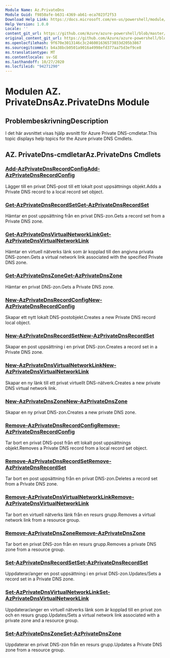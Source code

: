 ```yaml
---
Module Name: Az.PrivateDns
Module Guid: f9850afe-b631-4369-ab61-eca7023f2f53
Download Help Link: https://docs.microsoft.com/en-us/powershell/module/az.privatedns
Help Version: 1.0.0
Locale: ''
content_git_url: https://github.com/Azure/azure-powershell/blob/master/src/PrivateDns/PrivateDns/help/Az.PrivateDNS.md
original_content_git_url: https://github.com/Azure/azure-powershell/blob/master/src/PrivateDns/PrivateDns/help/Az.PrivateDNS.md
ms.openlocfilehash: 9f670e3013146c3c246001636573033d205b3867
ms.sourcegitcommit: b4a38bcb0501a9016a4998efd377aa75d3ef9ce8
ms.translationtype: MT
ms.contentlocale: sv-SE
ms.lasthandoff: 10/27/2020
ms.locfileid: "94271290"
---
```

# <span data-ttu-id="181d6-101">Modulen AZ. PrivateDns</span><span class="sxs-lookup"><span data-stu-id="181d6-101">Az.PrivateDns Module</span></span>
## <span data-ttu-id="181d6-102">Problembeskrivning</span><span class="sxs-lookup"><span data-stu-id="181d6-102">Description</span></span>
<span data-ttu-id="181d6-103">I det här avsnittet visas hjälp avsnitt för Azure Private DNS-cmdletar.</span><span class="sxs-lookup"><span data-stu-id="181d6-103">This topic displays help topics for the Azure private DNS Cmdlets.</span></span>

## <span data-ttu-id="181d6-104">AZ. PrivateDns-cmdletar</span><span class="sxs-lookup"><span data-stu-id="181d6-104">Az.PrivateDns Cmdlets</span></span>
### [<span data-ttu-id="181d6-105">Add-AzPrivateDnsRecordConfig</span><span class="sxs-lookup"><span data-stu-id="181d6-105">Add-AzPrivateDnsRecordConfig</span></span>](Add-AzPrivateDnsRecordConfig.md)
<span data-ttu-id="181d6-106">Lägger till en privat DNS-post till ett lokalt post uppsättnings objekt.</span><span class="sxs-lookup"><span data-stu-id="181d6-106">Adds a Private DNS record to a local record set object.</span></span>

### [<span data-ttu-id="181d6-107">Get-AzPrivateDnsRecordSet</span><span class="sxs-lookup"><span data-stu-id="181d6-107">Get-AzPrivateDnsRecordSet</span></span>](Get-AzPrivateDnsRecordSet.md)
<span data-ttu-id="181d6-108">Hämtar en post uppsättning från en privat DNS-zon.</span><span class="sxs-lookup"><span data-stu-id="181d6-108">Gets a record set from a Private DNS zone.</span></span>

### [<span data-ttu-id="181d6-109">Get-AzPrivateDnsVirtualNetworkLink</span><span class="sxs-lookup"><span data-stu-id="181d6-109">Get-AzPrivateDnsVirtualNetworkLink</span></span>](Get-AzPrivateDnsVirtualNetworkLink.md)
<span data-ttu-id="181d6-110">Hämtar en virtuell nätverks länk som är kopplad till den angivna privata DNS-zonen.</span><span class="sxs-lookup"><span data-stu-id="181d6-110">Gets a virtual network link associated with the specified Private DNS zone.</span></span>

### [<span data-ttu-id="181d6-111">Get-AzPrivateDnsZone</span><span class="sxs-lookup"><span data-stu-id="181d6-111">Get-AzPrivateDnsZone</span></span>](Get-AzPrivateDnsZone.md)
<span data-ttu-id="181d6-112">Hämtar en privat DNS-zon.</span><span class="sxs-lookup"><span data-stu-id="181d6-112">Gets a Private DNS zone.</span></span>

### [<span data-ttu-id="181d6-113">New-AzPrivateDnsRecordConfig</span><span class="sxs-lookup"><span data-stu-id="181d6-113">New-AzPrivateDnsRecordConfig</span></span>](New-AzPrivateDnsRecordConfig.md)
<span data-ttu-id="181d6-114">Skapar ett nytt lokalt DNS-postobjekt.</span><span class="sxs-lookup"><span data-stu-id="181d6-114">Creates a new Private DNS record local object.</span></span>

### [<span data-ttu-id="181d6-115">New-AzPrivateDnsRecordSet</span><span class="sxs-lookup"><span data-stu-id="181d6-115">New-AzPrivateDnsRecordSet</span></span>](New-AzPrivateDnsRecordSet.md)
<span data-ttu-id="181d6-116">Skapar en post uppsättning i en privat DNS-zon.</span><span class="sxs-lookup"><span data-stu-id="181d6-116">Creates a record set in a Private DNS zone.</span></span>

### [<span data-ttu-id="181d6-117">New-AzPrivateDnsVirtualNetworkLink</span><span class="sxs-lookup"><span data-stu-id="181d6-117">New-AzPrivateDnsVirtualNetworkLink</span></span>](New-AzPrivateDnsVirtualNetworkLink.md)
<span data-ttu-id="181d6-118">Skapar en ny länk till ett privat virtuellt DNS-nätverk.</span><span class="sxs-lookup"><span data-stu-id="181d6-118">Creates a new private DNS virtual network link.</span></span>

### [<span data-ttu-id="181d6-119">New-AzPrivateDnsZone</span><span class="sxs-lookup"><span data-stu-id="181d6-119">New-AzPrivateDnsZone</span></span>](New-AzPrivateDnsZone.md)
<span data-ttu-id="181d6-120">Skapar en ny privat DNS-zon.</span><span class="sxs-lookup"><span data-stu-id="181d6-120">Creates a new private DNS zone.</span></span>

### [<span data-ttu-id="181d6-121">Remove-AzPrivateDnsRecordConfig</span><span class="sxs-lookup"><span data-stu-id="181d6-121">Remove-AzPrivateDnsRecordConfig</span></span>](Remove-AzPrivateDnsRecordConfig.md)
<span data-ttu-id="181d6-122">Tar bort en privat DNS-post från ett lokalt post uppsättnings objekt.</span><span class="sxs-lookup"><span data-stu-id="181d6-122">Removes a Private DNS record from a local record set object.</span></span>

### [<span data-ttu-id="181d6-123">Remove-AzPrivateDnsRecordSet</span><span class="sxs-lookup"><span data-stu-id="181d6-123">Remove-AzPrivateDnsRecordSet</span></span>](Remove-AzPrivateDnsRecordSet.md)
<span data-ttu-id="181d6-124">Tar bort en post uppsättning från en privat DNS-zon.</span><span class="sxs-lookup"><span data-stu-id="181d6-124">Deletes a record set from a Private DNS zone.</span></span>

### [<span data-ttu-id="181d6-125">Remove-AzPrivateDnsVirtualNetworkLink</span><span class="sxs-lookup"><span data-stu-id="181d6-125">Remove-AzPrivateDnsVirtualNetworkLink</span></span>](Remove-AzPrivateDnsVirtualNetworkLink.md)
<span data-ttu-id="181d6-126">Tar bort en virtuell nätverks länk från en resurs grupp.</span><span class="sxs-lookup"><span data-stu-id="181d6-126">Removes a virtual network link from a resource group.</span></span>

### [<span data-ttu-id="181d6-127">Remove-AzPrivateDnsZone</span><span class="sxs-lookup"><span data-stu-id="181d6-127">Remove-AzPrivateDnsZone</span></span>](Remove-AzPrivateDnsZone.md)
<span data-ttu-id="181d6-128">Tar bort en privat DNS-zon från en resurs grupp.</span><span class="sxs-lookup"><span data-stu-id="181d6-128">Removes a private DNS zone from a resource group.</span></span>

### [<span data-ttu-id="181d6-129">Set-AzPrivateDnsRecordSet</span><span class="sxs-lookup"><span data-stu-id="181d6-129">Set-AzPrivateDnsRecordSet</span></span>](Set-AzPrivateDnsRecordSet.md)
<span data-ttu-id="181d6-130">Uppdaterar/anger en post uppsättning i en privat DNS-zon.</span><span class="sxs-lookup"><span data-stu-id="181d6-130">Updates/Sets a record set in a Private DNS zone.</span></span>

### [<span data-ttu-id="181d6-131">Set-AzPrivateDnsVirtualNetworkLink</span><span class="sxs-lookup"><span data-stu-id="181d6-131">Set-AzPrivateDnsVirtualNetworkLink</span></span>](Set-AzPrivateDnsVirtualNetworkLink.md)
<span data-ttu-id="181d6-132">Uppdaterar/anger en virtuell nätverks länk som är kopplad till en privat zon och en resurs grupp.</span><span class="sxs-lookup"><span data-stu-id="181d6-132">Updates/Sets a virtual network link associated with a private zone and a resource group.</span></span>

### [<span data-ttu-id="181d6-133">Set-AzPrivateDnsZone</span><span class="sxs-lookup"><span data-stu-id="181d6-133">Set-AzPrivateDnsZone</span></span>](Set-AzPrivateDnsZone.md)
<span data-ttu-id="181d6-134">Uppdaterar en privat DNS-zon från en resurs grupp.</span><span class="sxs-lookup"><span data-stu-id="181d6-134">Updates a Private DNS zone from a resource group.</span></span>

